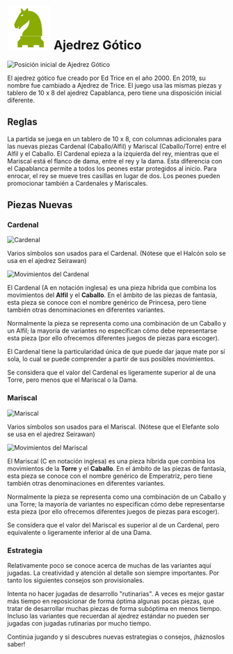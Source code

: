 # ![gothic](https://github.com/gbtami/pychess-variants/blob/master/static/icons/capablanca.svg) Ajedrez Gótico

![Posición inicial de Ajedrez Gótico](https://github.com/gbtami/pychess-variants/blob/master/static/images/CVariantsGuide/Gothic.png)

El ajedrez gótico fue creado por Ed Trice en el año 2000. En 2019, su nombre fue cambiado a Ajedrez de Trice. El juego usa las mismas piezas y tablero de 10 x 8 del ajedrez Capablanca, pero tiene una disposición inicial diferente.

## Reglas

La partida se juega en un tablero de 10 x 8, con columnas adicionales para las nuevas piezas Cardenal (Caballo/Alfil) y Mariscal (Caballo/Torre) entre el Alfil y el Caballo. El Cardenal epieza a la izquierda del rey, mientras que el Mariscal está el flanco de dama, entre el rey y la dama. Esta diferencia con el Capablanca permite a todos los peones estar protegidos al inicio. Para enrocar, el rey se mueve tres casillas en lugar de dos. Los peones pueden promocionar también a Cardenales y Mariscales.

## Piezas Nuevas

### Cardenal

![Cardenal](https://github.com/gbtami/pychess-variants/blob/master/static/images/CVariantsGuide/Princesses.png)

Varios símbolos son usados para el Cardenal. (Nótese que el Halcón solo se usa en el ajedrez Seirawan)

![Movimientos del Cardenal](https://github.com/gbtami/pychess-variants/blob/master/static/images/CVariantsGuide/Archbishop.png)

El Cardenal (A en notación inglesa) es una pieza híbrida que combina los movimientos del **Alfil** y el **Caballo**. En el ámbito de las piezas de fantasía, esta pieza se conoce con el nombre genérico de Princesa, pero tiene también otras denominaciones en diferentes variantes.

Normalmente la pieza se representa como una combinación de un Caballo y un Alfil; la mayoría de variantes no especifican cómo debe representarse esta pieza (por ello ofrecemos diferentes juegos de piezas para escoger).

El Cardenal tiene la particularidad única de que puede dar jaque mate por sí sola, lo cual se puede comprender a partir de sus posibles movimientos.

Se considera que el valor del Cardenal es ligeramente superior al de una Torre, pero menos que el Mariscal o la Dama.

### Mariscal

![Mariscal](https://github.com/gbtami/pychess-variants/blob/master/static/images/CVariantsGuide/Empresses.png)

Varios símbolos son usados para el Mariscal. (Nótese que el Elefante solo se usa en el ajedrez Seirawan)

![Movimientos del Mariscal](https://github.com/gbtami/pychess-variants/blob/master/static/images/CVariantsGuide/Chancellor.png)

El Mariscal (C en notación inglesa) es una pieza híbrida que combina los movimientos de la **Torre** y el **Caballo**. En el ámbito de las piezas de fantasía, esta pieza se conoce con el nombre genérico de Emperatriz, pero tiene también otras denominaciones en diferentes variantes.

Normalmente la pieza se representa como una combinación de un Caballo y una Torre; la mayoría de variantes no especifican cómo debe representarse esta pieza (por ello ofrecemos diferentes juegos de piezas para escoger).

Se considera que el valor del Mariscal es superior al de un Cardenal, pero equivalente o ligeramente inferior al de una Dama.

### Estrategia

Relativamente poco se conoce acerca de muchas de las variantes aquí jugadas. La creatividad y atención al detalle son siempre importantes. Por tanto los siguientes consejos son provisionales.

Intenta no hacer jugadas de desarrollo "rutinarias". A veces es mejor gastar más tiempo en reposicionar de forma óptima algunas pocas piezas, que tratar de desarrollar muchas piezas de forma subóptima en menos tiempo. Incluso las variantes que recuerdan al ajedrez estándar no pueden ser jugadas con jugadas rutinarias por mucho tiempo.

Continúa jugando y si descubres nuevas estrategias o consejos, ¡háznoslos saber!
